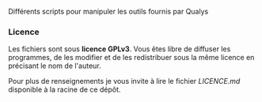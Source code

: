 Différents scripts pour manipuler les outils fournis par Qualys



### Licence

Les fichiers sont sous **licence GPLv3**.
Vous êtes libre de diffuser les programmes, de les modifier et de les 
redistribuer sous la même licence en précisant le nom de l'auteur.

Pour plus de renseignements je vous invite à lire le fichier *LICENCE.md*
disponible à la racine de ce dépôt.
